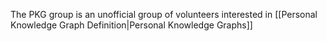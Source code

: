 The PKG group is an unofficial group of volunteers interested in [[Personal Knowledge Graph Definition|Personal Knowledge Graphs]]
